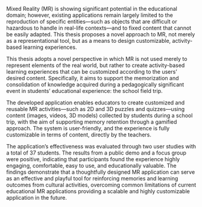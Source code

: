 Mixed Reality (MR) is showing significant potential in the educational domain; however, existing applications remain largely limited to the reproduction of specific entities—such as objects that are difficult or hazardous to handle in real-life contexts—and to fixed content that cannot be easily adapted. This thesis proposes a novel approach to MR, not merely as a representational tool, but as a means to design customizable, activity-based learning experiences.

This thesis adopts a novel perspective in which MR is not used merely to represent elements of the real world, but rather to create activity-based learning experiences that can be customized according to the users’ desired content. Specifically, it aims to support the memorization and consolidation of knowledge acquired during a pedagogically significant event in students’ educational experience: the school field trip.

The developed application enables educators to create customized and reusable MR activities—such as 2D and 3D puzzles and quizzes—using content (images, videos, 3D models) collected by students during a school trip, with the aim of supporting memory retention through a gamified approach. The system is user-friendly, and the experience is fully customizable in terms of content, directly by the teachers.

The application’s effectiveness was evaluated through two user studies with a total of 37 students. The results from a public demo and a focus group were positive, indicating that participants found the experience highly engaging, comfortable, easy to use, and educationally valuable. The findings demonstrate that a thoughtfully designed MR application can serve as an effective and playful tool for reinforcing memories and learning outcomes from cultural activities, overcoming common limitations of current educational MR applications providing a scalable and highly customizable application in the future.
